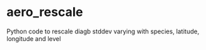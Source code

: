 # aero_rescale
Python code to rescale diagb stddev varying with species, latitude, longitude and level
